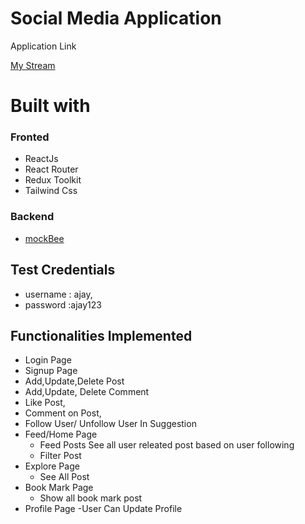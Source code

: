 # Social Media Application

Application Link

[My Stream]()

# Built with

### Fronted

- ReactJs
- React Router
- Redux Toolkit
- Tailwind Css

### Backend

- [mockBee](https://mockbee.netlify.app/)

## Test Credentials

- username : ajay,
- password :ajay123

## Functionalities Implemented

- Login Page
- Signup Page
- Add,Update,Delete Post
- Add,Update, Delete Comment
- Like Post,
- Comment on Post,
- Follow User/ Unfollow User In Suggestion
- Feed/Home Page
  - Feed Posts See all user releated post based on user following
  - Filter Post
- Explore Page
  - See All Post
- Book Mark Page
  - Show all book mark post
- Profile Page
  -User Can Update Profile
